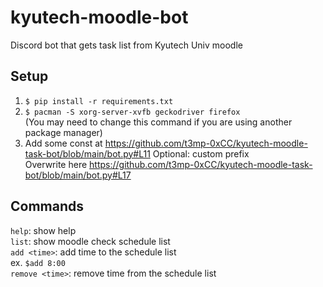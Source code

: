 # kyutech-moodle-bot    
Discord bot that gets task list from Kyutech Univ moodle  
## Setup
1. `$ pip install -r requirements.txt`
2. `$ pacman -S xorg-server-xvfb geckodriver firefox`  
(You may need to change this command if you are using another package manager)  
3. Add some const at https://github.com/t3mp-0xCC/kyutech-moodle-task-bot/blob/main/bot.py#L11
Optional: custom prefix  
Overwrite here https://github.com/t3mp-0xCC/kyutech-moodle-task-bot/blob/main/bot.py#L17  
## Commands
`help`: show help  
`list`: show moodle check schedule list  
`add <time>`: add time to the schedule list  
ex. `$add 8:00`  
`remove <time>`: remove time from the schedule list  
